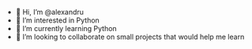 - 👋 Hi, I’m @alexandru
- 👀 I’m interested in Python 
- 🌱 I’m currently learning Python
- 💞️ I’m looking to collaborate on small projects that would help me learn

<!---
alexandru-ghibea/alexandru-ghibea is a ✨ special ✨ repository because its `README.md` (this file) appears on your GitHub profile.
You can click the Preview link to take a look at your changes.
--->
